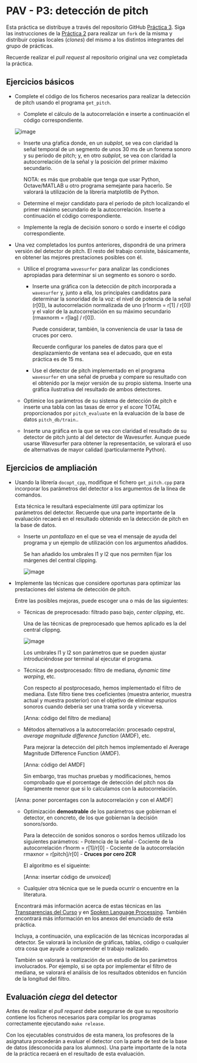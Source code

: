 PAV - P3: detección de pitch
============================

Esta práctica se distribuye a través del repositorio GitHub [Práctica 3](https://github.com/albino-pav/P3).
Siga las instrucciones de la [Práctica 2](https://github.com/albino-pav/P2) para realizar un `fork` de la
misma y distribuir copias locales (*clones*) del mismo a los distintos integrantes del grupo de prácticas.

Recuerde realizar el *pull request* al repositorio original una vez completada la práctica.

Ejercicios básicos
------------------

- Complete el código de los ficheros necesarios para realizar la detección de pitch usando el programa
  `get_pitch`.

   * Complete el cálculo de la autocorrelación e inserte a continuación el código correspondiente.
   
   ![image](https://user-images.githubusercontent.com/80951224/144210417-98e9b671-a554-4a7c-ac3a-abe49475d45d.png)


   * Inserte una gŕafica donde, en un *subplot*, se vea con claridad la señal temporal de un segmento de
     unos 30 ms de un fonema sonoro y su periodo de pitch; y, en otro *subplot*, se vea con claridad la
	 autocorrelación de la señal y la posición del primer máximo secundario.

	 NOTA: es más que probable que tenga que usar Python, Octave/MATLAB u otro programa semejante para
	 hacerlo. Se valorará la utilización de la librería matplotlib de Python.

   * Determine el mejor candidato para el periodo de pitch localizando el primer máximo secundario de la
     autocorrelación. Inserte a continuación el código correspondiente.

   * Implemente la regla de decisión sonoro o sordo e inserte el código correspondiente.

- Una vez completados los puntos anteriores, dispondrá de una primera versión del detector de pitch. El 
  resto del trabajo consiste, básicamente, en obtener las mejores prestaciones posibles con él.

  * Utilice el programa `wavesurfer` para analizar las condiciones apropiadas para determinar si un
    segmento es sonoro o sordo. 
	
	  - Inserte una gráfica con la detección de pitch incorporada a `wavesurfer` y, junto a ella, los 
	    principales candidatos para determinar la sonoridad de la voz: el nivel de potencia de la señal
		(r[0]), la autocorrelación normalizada de uno (r1norm = r[1] / r[0]) y el valor de la
		autocorrelación en su máximo secundario (rmaxnorm = r[lag] / r[0]).

		Puede considerar, también, la conveniencia de usar la tasa de cruces por cero.

	    Recuerde configurar los paneles de datos para que el desplazamiento de ventana sea el adecuado, que
		en esta práctica es de 15 ms.

      - Use el detector de pitch implementado en el programa `wavesurfer` en una señal de prueba y compare
	    su resultado con el obtenido por la mejor versión de su propio sistema.  Inserte una gráfica
		ilustrativa del resultado de ambos detectores.
  
  * Optimice los parámetros de su sistema de detección de pitch e inserte una tabla con las tasas de error
    y el *score* TOTAL proporcionados por `pitch_evaluate` en la evaluación de la base de datos 
	`pitch_db/train`..

   * Inserte una gráfica en la que se vea con claridad el resultado de su detector de pitch junto al del
     detector de Wavesurfer. Aunque puede usarse Wavesurfer para obtener la representación, se valorará
	 el uso de alternativas de mayor calidad (particularmente Python).
   

Ejercicios de ampliación
------------------------

- Usando la librería `docopt_cpp`, modifique el fichero `get_pitch.cpp` para incorporar los parámetros del
  detector a los argumentos de la línea de comandos.
  
  Esta técnica le resultará especialmente útil para optimizar los parámetros del detector. Recuerde que
  una parte importante de la evaluación recaerá en el resultado obtenido en la detección de pitch en la
  base de datos.

  * Inserte un *pantallazo* en el que se vea el mensaje de ayuda del programa y un ejemplo de utilización
    con los argumentos añadidos.
    
    Se han añadido los umbrales l1 y l2 que nos permiten fijar los márgenes del central clipping.
    
    ![image](https://user-images.githubusercontent.com/80951224/144210991-2b4eafb2-b03f-4b28-b7aa-1ad56861dfe7.png)


- Implemente las técnicas que considere oportunas para optimizar las prestaciones del sistema de detección
  de pitch.

  Entre las posibles mejoras, puede escoger una o más de las siguientes:

  * Técnicas de preprocesado: filtrado paso bajo, *center clipping*, etc.
    
    Una de las técnicas de preprocesado que hemos aplicado es la del central clippng.
    
    ![image](https://user-images.githubusercontent.com/80951224/144212067-a5c35557-37e7-45e0-b310-77cd296acf05.png)

    Los umbrales l1 y l2 son parámetros que se pueden ajustar introduciéndose por terminal al ejecutar el programa.
	

  * Técnicas de postprocesado: filtro de mediana, *dynamic time warping*, etc.
    
    Con respecto al postprocesado, hemos implementado el filtro de mediana. Este filtro tiene tres coeficientes (muestra anterior, muestra actual y muestra posterior) con el objetivo de eliminar espurios sonoros cuando debería ser una trama sorda y viceversa.
    
    [Anna: código del filtro de mediana]

  * Métodos alternativos a la autocorrelación: procesado cepstral, *average magnitude difference function*
    (AMDF), etc.
    
    Para mejorar la detección del pitch hemos implementado el Average Magnitude Difference Function (AMDF).
    
    [Anna: código del AMDF]
    
    Sin embargo, tras muchas pruebas y modificaciones, hemos comprobado que el porcentage de detección del pitch nos da ligeramente menor que si lo calculamos con la autocorrelación.
    
   [Anna: poner porcentages con la autocorrelación y con el AMDF] 
    
  * Optimización **demostrable** de los parámetros que gobiernan el detector, en concreto, de los que
    gobiernan la decisión sonoro/sordo.
    
    Para la detección de sonidos sonoros o sordos hemos utilizado los siguientes parámetros:
    	- Potencia de la señal
    	- Cociente de la autocorrelación r1norm = r[1]/r[0]
    	- Cociente de la autocorrelación rmaxnor = r[pitch]/r[0]
    	- **Cruces por cero ZCR**
    
    El algoritmo es el sigueinte:
    
    [Anna: insertar código de *unvoiced*] 
    
  * Cualquier otra técnica que se le pueda ocurrir o encuentre en la literatura.

  Encontrará más información acerca de estas técnicas en las [Transparencias del Curso](https://atenea.upc.edu/pluginfile.php/2908770/mod_resource/content/3/2b_PS%20Techniques.pdf)
  y en [Spoken Language Processing](https://discovery.upc.edu/iii/encore/record/C__Rb1233593?lang=cat).
  También encontrará más información en los anexos del enunciado de esta práctica.

  Incluya, a continuación, una explicación de las técnicas incorporadas al detector. Se valorará la
  inclusión de gráficas, tablas, código o cualquier otra cosa que ayude a comprender el trabajo realizado.

  También se valorará la realización de un estudio de los parámetros involucrados. Por ejemplo, si se opta
  por implementar el filtro de mediana, se valorará el análisis de los resultados obtenidos en función de
  la longitud del filtro.
   

Evaluación *ciega* del detector
-------------------------------

Antes de realizar el *pull request* debe asegurarse de que su repositorio contiene los ficheros necesarios
para compilar los programas correctamente ejecutando `make release`.

Con los ejecutables construidos de esta manera, los profesores de la asignatura procederán a evaluar el
detector con la parte de test de la base de datos (desconocida para los alumnos). Una parte importante de
la nota de la práctica recaerá en el resultado de esta evaluación.
